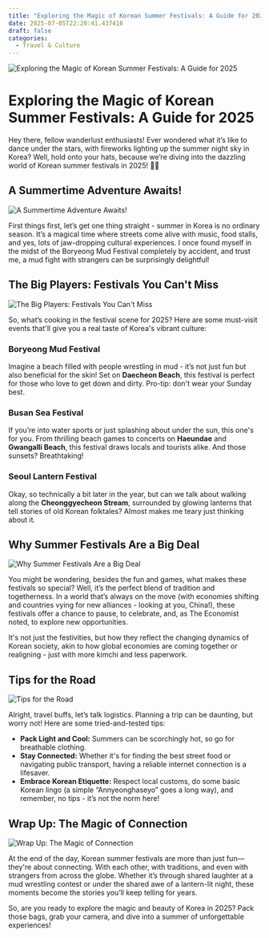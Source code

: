 ```yaml
---
title: "Exploring the Magic of Korean Summer Festivals: A Guide for 2025"
date: 2025-07-05T22:20:41.437416
draft: false
categories:
  - Travel & Culture
---
```


![Exploring the Magic of Korean Summer Festivals: A Guide for 2025](/images/2025-07-05-exploring-the-magic-of-korean-summer-festivals-a-guide-for-2025.jpg)

# Exploring the Magic of Korean Summer Festivals: A Guide for 2025

Hey there, fellow wanderlust enthusiasts! Ever wondered what it’s like to dance under the stars, with fireworks lighting up the summer night sky in Korea? Well, hold onto your hats, because we’re diving into the dazzling world of Korean summer festivals in 2025! 🍜🎆

## A Summertime Adventure Awaits!
![A Summertime Adventure Awaits!](/images/2025-07-05-exploring-the-magic-of-korean-summer-festivals-a-guide-for-2025-h2-1.jpg)


First things first, let’s get one thing straight - summer in Korea is no ordinary season. It’s a magical time where streets come alive with music, food stalls, and yes, lots of jaw-dropping cultural experiences. I once found myself in the midst of the Boryeong Mud Festival completely by accident, and trust me, a mud fight with strangers can be surprisingly delightful!

## The Big Players: Festivals You Can't Miss
![The Big Players: Festivals You Can't Miss](/images/2025-07-05-exploring-the-magic-of-korean-summer-festivals-a-guide-for-2025-h2-2.jpg)


So, what’s cooking in the festival scene for 2025? Here are some must-visit events that'll give you a real taste of Korea's vibrant culture:

### Boryeong Mud Festival

Imagine a beach filled with people wrestling in mud - it’s not just fun but also beneficial for the skin! Set on **Daecheon Beach**, this festival is perfect for those who love to get down and dirty. Pro-tip: don't wear your Sunday best.

### Busan Sea Festival

If you’re into water sports or just splashing about under the sun, this one's for you. From thrilling beach games to concerts on **Haeundae** and **Gwangalli Beach**, this festival draws locals and tourists alike. And those sunsets? Breathtaking!

### Seoul Lantern Festival

Okay, so technically a bit later in the year, but can we talk about walking along the **Cheonggyecheon Stream**, surrounded by glowing lanterns that tell stories of old Korean folktales? Almost makes me teary just thinking about it.

## Why Summer Festivals Are a Big Deal
![Why Summer Festivals Are a Big Deal](/images/2025-07-05-exploring-the-magic-of-korean-summer-festivals-a-guide-for-2025-h2-3.jpg)


You might be wondering, besides the fun and games, what makes these festivals so special? Well, it’s the perfect blend of tradition and togetherness. In a world that’s always on the move (with economies shifting and countries vying for new alliances - looking at you, China!), these festivals offer a chance to pause, to celebrate, and, as The Economist noted, to explore new opportunities.

It's not just the festivities, but how they reflect the changing dynamics of Korean society, akin to how global economies are coming together or realigning - just with more kimchi and less paperwork.

## Tips for the Road
![Tips for the Road](/images/2025-07-05-exploring-the-magic-of-korean-summer-festivals-a-guide-for-2025-h2-4.jpg)


Alright, travel buffs, let’s talk logistics. Planning a trip can be daunting, but worry not! Here are some tried-and-tested tips:

- **Pack Light and Cool:** Summers can be scorchingly hot, so go for breathable clothing.
- **Stay Connected:** Whether it's for finding the best street food or navigating public transport, having a reliable internet connection is a lifesaver.
- **Embrace Korean Etiquette:** Respect local customs, do some basic Korean lingo (a simple “Annyeonghaseyo” goes a long way), and remember, no tips - it’s not the norm here!

## Wrap Up: The Magic of Connection
![Wrap Up: The Magic of Connection](/images/2025-07-05-exploring-the-magic-of-korean-summer-festivals-a-guide-for-2025-h2-5.jpg)


At the end of the day, Korean summer festivals are more than just fun—they're about connecting. With each other, with traditions, and even with strangers from across the globe. Whether it’s through shared laughter at a mud wrestling contest or under the shared awe of a lantern-lit night, these moments become the stories you’ll keep telling for years.

So, are you ready to explore the magic and beauty of Korea in 2025? Pack those bags, grab your camera, and dive into a summer of unforgettable experiences!
